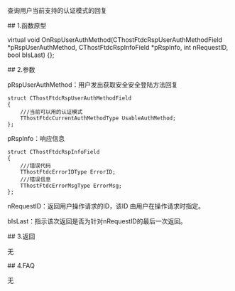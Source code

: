 <p>查询用户当前支持的认证模式的回复</p>
<span class="anchor" id="bde77aa7-b001-4ce7-a3bb-35bc9edaa1d9"></span>
## 1.函数原型
<p>virtual void OnRspUserAuthMethod(CThostFtdcRspUserAuthMethodField *pRspUserAuthMethod, CThostFtdcRspInfoField *pRspInfo, int nRequestID, bool bIsLast) {};</p>
<span class="anchor" id="3e6f26ff-ab6e-4714-ae6a-4d819aad0e6b"></span>
## 2.参数
<p>pRspUserAuthMethod：用户发出获取安全安全登陆方法回复</p>
<pre><code>struct CThostFtdcRspUserAuthMethodField
{
    ///当前可以用的认证模式
    TThostFtdcCurrentAuthMethodType UsableAuthMethod;
};
</code></pre>
<p>pRspInfo：响应信息</p>
<pre><code>struct CThostFtdcRspInfoField
{
    ///错误代码
    TThostFtdcErrorIDType ErrorID;
    ///错误信息
    TThostFtdcErrorMsgType ErrorMsg;
};
</code></pre>
<p>nRequestID：返回用户操作请求的ID，该ID 由用户在操作请求时指定。</p>
<p>bIsLast：指示该次返回是否为针对nRequestID的最后一次返回。</p>
<span class="anchor" id="817caafa-2236-4bb5-bd34-84a74fc1adc4"></span>
## 3.返回
<p>无</p>
<span class="anchor" id="499df84f-1c56-47c2-8aed-41688c468b5b"></span>
## 4.FAQ
<p>无</p>

